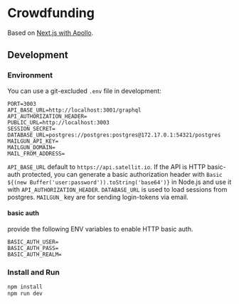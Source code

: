# Crowdfunding

Based on [Next.js with Apollo](https://github.com/zeit/next.js/tree/master/examples/with-apollo).

## Development

### Environment

You can use a git-excluded `.env` file in development:

```
PORT=3003
API_BASE_URL=http://localhost:3001/graphql
API_AUTHORIZATION_HEADER=
PUBLIC_URL=http://localhost:3003
SESSION_SECRET=
DATABASE_URL=postgres://postgres:postgres@172.17.0.1:54321/postgres
MAILGUN_API_KEY=
MAILGUN_DOMAIN=
MAIL_FROM_ADDRESS=
```

`API_BASE_URL` default to `https://api.satellit.io`. If the API is HTTP basic-auth protected, you can generate a basic authorization header with ``Basic ${(new Buffer('user:password')).toString('base64')}`` in Node.js and use it with `API_AUTHORIZATION_HEADER`.
`DATABASE_URL` is used to load sessions from postgres.
`MAILGUN_` key are for sending login-tokens via email.

#### basic auth
provide the following ENV variables to enable HTTP basic auth.
```
BASIC_AUTH_USER=
BASIC_AUTH_PASS=
BASIC_AUTH_REALM=
```

### Install and Run

```bash
npm install
npm run dev
```
